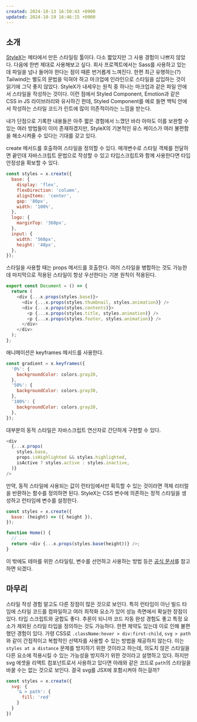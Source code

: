 ```yaml
---
created: 2024-10-13 16:50:43 +0900
updated: 2024-10-19 16:46:15 +0900
---
```


## 소개

[StyleX](https://stylexjs.com/)는 메타에서 만든 스타일링 툴이다. 다소 짧았지만 그 사용 경험이 나쁘지 않았다. 다음에 한번 제대로 사용해보고 싶다. 회사 프로젝트에서는 Sass를 사용하고 있는데 파일을 넘나 들어야 한다는 점이 때론 번거롭게 느껴진다. 한편 최근 유행하는(?) Tailwind는 별도의 문법을 익혀야 하고 마크업에 인라인으로 스타일을 삽입하는 것이 읽기에 그닥 좋지 않았다. StyleX가 내세우는 원칙 중 하나는 마크업과 같은 파일 안에서 스타일을 작성하는 것이다. 이런 점에서 Styled Component, Emotion과 같은 CSS in JS 라이브러리와 유사하긴 한데, Styled Component를 예로 들면 백틱 안에서 작성하는 스타일 코드가 린트에 많이 의존적이라는 느낌을 받는다.

내가 단점으로 기록한 내용들은 아주 짧은 경험에서 느꼈던 바라 아마도 이를 보완할 수 있는 여러 방법들이 이미 존재하겠지만, StyleX의 기본적인 유스 케이스가 여러 불편함을 해소시켜줄 수 있다는 기대를 갖고 있다.

create 메서드를 호출하여 스타일을 정의할 수 있다. 매개변수로 스타일 객체를 전달하면 끝인데 자바스크립트 문법으로 작성할 수 있고 타입스크립트와 함께 사용한다면 타입 안정성을 확보할 수 있다.
```js
const styles = x.create({
  base: {
    display: 'flex',
    flexDirection: 'column',
    alignItems: 'center',
    gap: '80px',
    width: '100%',
  },
  logo: {
    marginTop: '360px',
  },
  input: {
    width: '560px',
    height: '48px',
  },
});

```

스타일을 사용할 때는 props 메서드를 호출한다. 여러 스타일을 병합하는 것도 가능한데 마지막으로 적용된 스타일이 항상 우선한다는 기본 원칙이 적용된다.
```js
export const Document = () => {
  return (
    <div {...x.props(styles.base)}>
      <div {...x.props(styles.thumbnail, styles.animation)} />
      <div {...x.props(styles.contents)}>
        <p {...x.props(styles.title, styles.animation)} />
        <p {...x.props(styles.footer, styles.animation)} />
      </div>
    </div>
  );
};
```

애니메이션은 keyframes 메서드를 사용한다.
```js
const gradient = x.keyframes({
  '0%': {
    backgroundColor: colors.gray20,
  },
  '50%': {
    backgroundColor: colors.gray30,
  },
  '100%': {
    backgroundColor: colors.gray20,
  },
});
```

대부분의 동적 스타일은 자바스크립트 연산자로 간단하게 구현할 수 있다.
```js
<div
  {...x.props(
    styles.base,
    props.isHighlighted && styles.highlighted,
    isActive ? styles.active : styles.inactive,
  )}
/>
```

만약, 동적 스타일에 사용되는 값이 런타임에서만 획득할 수 있는 것이라면 객체 리터럴을 반환하는 함수를 정의하면 된다. StyleX는 CSS 변수에 의존하는 정적 스타일을 생성하고 런타임에 변수를 설정한다.
```js
const styles = x.create({
  base: (height) => ({ height }),
});

function Home() {
  // ...
  return <div {...x.props(styles.base(height))} />;
}
```

이 밖에도 테마를 위한 스타일링, 변수를 선언하고 사용하는 방법 등은 [공식 문서](https://stylexjs.com/docs/learn/)를 참고하면 되겠다.

## 마무리

스타일 작성 경험 말고도 다른 장점이 많은 것으로 보인다. 특히 런타임이 아닌 빌드 타임에 스타일 코드를 컴파일하고 여러 최적화 요소가 있어 성능 측면에서 확실한 장점이 있다. 타입 스크립트와 궁합도 좋다. 추론이 되니까 코드 자동 완성 경험도 좋고 특정 요소가 제외된 스타일 타입을 정의하는 것도 가능하다. 한편 제약도 있는데 이로 인해 불편했던 경험이 있다. 가령 CSS로 `.className:hover > div:first-child`, `svg > path`와 같이 간접적이고 복합적인 선택자를 사용할 수 있는 방법을 제공하지 않는다. 이는 `styles at a distance` 문제를 방지하기 위한 것이라고 하는데, 의도치 않은 스타일을 다른 요소에 적용시킬 수 있는 가능성을 방지하기 위한 것이라고 설명하고 있다. 하지만 svg 에셋을 리액트 컴포넌트로서 사용하고 있다면 아래와 같은 코드로 `path`의 스타일을 바꿀 수는 없는 것으로 보인다. 결국 svg를 JSX에 포함시켜야 하는걸까?
```js
const styles = x.create({
  svg: {
    '& > path': {
      fill: 'red'
    }
  }
})
```
